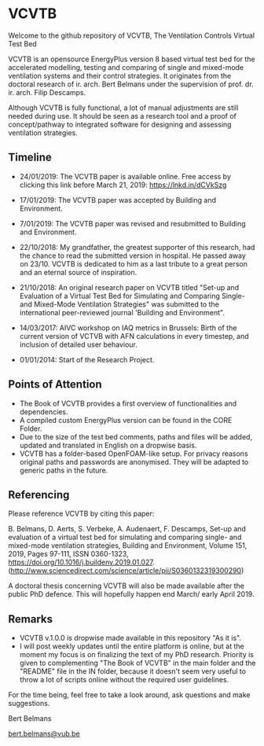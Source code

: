 # VCVTB
Welcome to the github repository of VCVTB, The Ventilation Controls Virtual Test Bed

VCVTB is an opensource EnergyPlus version 8 based virtual test bed for the accelerated modelling, testing and comparing of single and mixed-mode ventilation systems and their control strategies. It originates from the doctoral research of ir. arch. Bert Belmans under the supervision of prof. dr. ir. arch. Filip Descamps.

Although VCVTB is fully functional, a lot of manual adjustments are still needed during use. It should be seen as a research tool and a proof of concept/pathway to integrated software for designing and assessing ventilation strategies.

Timeline
--------------------------

- 24/01/2019: The VCVTB paper is available online. Free access by clicking this link before March 21, 2019: https://lnkd.in/dCVkSzg

- 17/01/2019: The VCVTB paper was accepted by Building and Environment.

- 7/01/2019: The VCVTB paper was revised and resubmitted to Building and Environment.

- 22/10/2018: My grandfather, the greatest supporter of this research, had the chance to read the submitted version in hospital. He passed away on 23/10. VCVTB is dedicated to him as a last tribute to a great person and an eternal source of inspiration.

- 21/10/2018: An original research paper on VCVTB titled "Set-up and Evaluation of a Virtual Test Bed for Simulating and Comparing Single-and Mixed-Mode Ventilation Strategies" was submitted to the international peer-reviewed journal 'Building and Environment". 

- 14/03/2017: AIVC workshop on IAQ metrics in Brussels: Birth of the current version of VCTVB with AFN calculations in every timestep, and inclusion of detailed user behaviour.

- 01/01/2014: Start of the Research Project.

Points of Attention
--------------------------

- The Book of VCVTB provides a first overview of functionalities and dependencies.
- A compiled custom EnergyPlus version can be found in the CORE Folder.
- Due to the size of the test bed comments, paths and files will be added, updated and translated in English on a dropwise basis.
- VCVTB has a folder-based OpenFOAM-like setup. For privacy reasons original paths and passwords are anonymised. They will be adapted to generic paths in the future.

Referencing
--------------------------

Please reference VCVTB by citing this paper:

B. Belmans, D. Aerts, S. Verbeke, A. Audenaert, F. Descamps,
Set-up and evaluation of a virtual test bed for simulating and comparing single- and mixed-mode ventilation strategies,
Building and Environment,
Volume 151,
2019,
Pages 97-111,
ISSN 0360-1323,
https://doi.org/10.1016/j.buildenv.2019.01.027.
(http://www.sciencedirect.com/science/article/pii/S0360132319300290)

A doctoral thesis concerning VCVTB will also be made available after the public PhD defence. This will hopefully happen end March/ early April 2019.

Remarks
--------------------------

- VCVTB v.1.0.0 is dropwise made available in this repository "As it is". 
- I will post weekly updates until the entire platform is online, but at the moment my focus is on finalizing the text of my PhD research. Priority is given to complementing "The Book of VCVTB" in the main folder and the "README" file in the IN folder, because it doesn't seem very useful to throw a lot of scripts online without the required user guidelines.

For the time being, feel free to take a look around, ask questions and make suggestions. 

Bert Belmans

bert.belmans@vub.be

